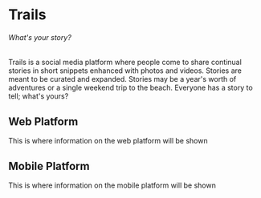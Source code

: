 # Trails
###### What's your story?

Trails is a social media platform where people come to share continual stories in short snippets enhanced with photos and videos.  Stories are meant to be curated and expanded.  Stories may be a year's worth of adventures or a single weekend trip to the beach.  Everyone has a story to tell; what's yours?

## Web Platform

This is where information on the web platform will be shown

## Mobile Platform

This is where information on the mobile platform will be shown
